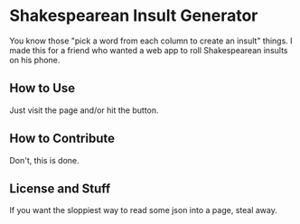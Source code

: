 # Shakespearean Insult Generator

You know those "pick a word from each column to create an insult" things. I made this for a friend who wanted a web app to roll Shakespearean insults on his phone.

## How to Use

Just visit the page and/or hit the button.

## How to Contribute

Don't, this is done.

## License and Stuff

If you want the sloppiest way to read some json into a page, steal away.